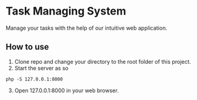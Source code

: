 # Task Managing System

Manage your tasks with the help of our intuitive web application. 

## How to use 

1. Clone repo and change your directory to the root folder of this project.
2. Start the server as so


```wsl
php -S 127.0.0.1:8000
```
3. Open 127.0.0.1:8000 in your web browser. 